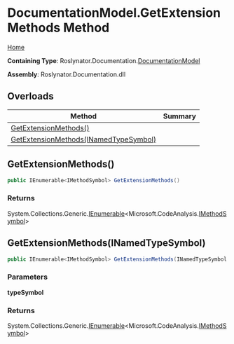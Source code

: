 <a name="_top"></a>

# DocumentationModel\.GetExtensionMethods Method

[Home](../../../../README.md#_top)

**Containing Type**: Roslynator\.Documentation\.[DocumentationModel](../README.md#_top)

**Assembly**: Roslynator\.Documentation\.dll

## Overloads

| Method | Summary |
| ------ | ------- |
| [GetExtensionMethods()](#Roslynator_Documentation_DocumentationModel_GetExtensionMethods) | |
| [GetExtensionMethods(INamedTypeSymbol)](#Roslynator_Documentation_DocumentationModel_GetExtensionMethods_Microsoft_CodeAnalysis_INamedTypeSymbol_) | |

## GetExtensionMethods\(\) <a name="Roslynator_Documentation_DocumentationModel_GetExtensionMethods"></a>

```csharp
public IEnumerable<IMethodSymbol> GetExtensionMethods()
```

### Returns

System\.Collections\.Generic\.[IEnumerable](https://docs.microsoft.com/en-us/dotnet/api/system.collections.generic.ienumerable-1)\<Microsoft\.CodeAnalysis\.[IMethodSymbol](https://docs.microsoft.com/en-us/dotnet/api/microsoft.codeanalysis.imethodsymbol)>

## GetExtensionMethods\(INamedTypeSymbol\) <a name="Roslynator_Documentation_DocumentationModel_GetExtensionMethods_Microsoft_CodeAnalysis_INamedTypeSymbol_"></a>

```csharp
public IEnumerable<IMethodSymbol> GetExtensionMethods(INamedTypeSymbol typeSymbol)
```

### Parameters

**typeSymbol**

### Returns

System\.Collections\.Generic\.[IEnumerable](https://docs.microsoft.com/en-us/dotnet/api/system.collections.generic.ienumerable-1)\<Microsoft\.CodeAnalysis\.[IMethodSymbol](https://docs.microsoft.com/en-us/dotnet/api/microsoft.codeanalysis.imethodsymbol)>

